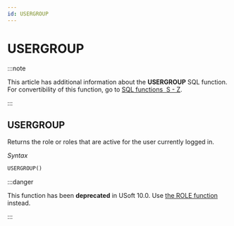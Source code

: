 ```yaml
---
id: USERGROUP
---
```


# USERGROUP




:::note

This article has additional information about the **USERGROUP** SQL function.
For convertibility of this function, go to [SQL functions  S - Z](/docs/Modeller_and_Rules_Engine/SQL_functions/SQL_functions_SZ.md).

:::

## **USERGROUP**

Returns the role or roles that are active for the user currently logged in.

*Syntax*

```sql
USERGROUP()
```


:::danger

This function has been **deprecated** in USoft 10.0. Use [the ROLE function](/docs/Modeller_and_Rules_Engine/SQL_functions/ROLE.md) instead.

:::

